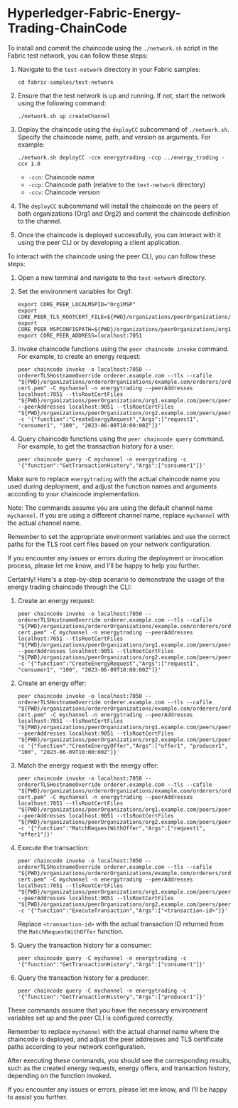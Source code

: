 # Hyperledger-Fabric-Energy-Trading-ChainCode

To install and commit the chaincode using the `./network.sh` script in the Fabric test network, you can follow these steps:

1. Navigate to the `test-network` directory in your Fabric samples:
   ```
   cd fabric-samples/test-network
   ```

2. Ensure that the test network is up and running. If not, start the network using the following command:
   ```
   ./network.sh up createChannel
   ```

3. Deploy the chaincode using the `deployCC` subcommand of `./network.sh`. Specify the chaincode name, path, and version as arguments. For example:
   ```
   ./network.sh deployCC -ccn energytrading -ccp ../energy_trading -ccv 1.0
   ```
   - `-ccn`: Chaincode name
   - `-ccp`: Chaincode path (relative to the `test-network` directory)
   - `-ccv`: Chaincode version

4. The `deployCC` subcommand will install the chaincode on the peers of both organizations (Org1 and Org2) and commit the chaincode definition to the channel.

5. Once the chaincode is deployed successfully, you can interact with it using the peer CLI or by developing a client application.

To interact with the chaincode using the peer CLI, you can follow these steps:

1. Open a new terminal and navigate to the `test-network` directory.

2. Set the environment variables for Org1:
   ```
   export CORE_PEER_LOCALMSPID="Org1MSP"
   export CORE_PEER_TLS_ROOTCERT_FILE=${PWD}/organizations/peerOrganizations/org1.example.com/peers/peer0.org1.example.com/tls/ca.crt
   export CORE_PEER_MSPCONFIGPATH=${PWD}/organizations/peerOrganizations/org1.example.com/users/Admin@org1.example.com/msp
   export CORE_PEER_ADDRESS=localhost:7051
   ```

3. Invoke chaincode functions using the `peer chaincode invoke` command. For example, to create an energy request:
   ```
   peer chaincode invoke -o localhost:7050 --ordererTLSHostnameOverride orderer.example.com --tls --cafile "${PWD}/organizations/ordererOrganizations/example.com/orderers/orderer.example.com/msp/tlscacerts/tlsca.example.com-cert.pem" -C mychannel -n energytrading --peerAddresses localhost:7051 --tlsRootCertFiles "${PWD}/organizations/peerOrganizations/org1.example.com/peers/peer0.org1.example.com/tls/ca.crt" --peerAddresses localhost:9051 --tlsRootCertFiles "${PWD}/organizations/peerOrganizations/org2.example.com/peers/peer0.org2.example.com/tls/ca.crt" -c '{"function":"CreateEnergyRequest","Args":["request1", "consumer1", "100", "2023-06-09T10:00:00Z"]}'
   ```

4. Query chaincode functions using the `peer chaincode query` command. For example, to get the transaction history for a user:
   ```
   peer chaincode query -C mychannel -n energytrading -c '{"function":"GetTransactionHistory","Args":["consumer1"]}'
   ```

Make sure to replace `energytrading` with the actual chaincode name you used during deployment, and adjust the function names and arguments according to your chaincode implementation.

Note: The commands assume you are using the default channel name `mychannel`. If you are using a different channel name, replace `mychannel` with the actual channel name.

Remember to set the appropriate environment variables and use the correct paths for the TLS root cert files based on your network configuration.

If you encounter any issues or errors during the deployment or invocation process, please let me know, and I'll be happy to help you further.

Certainly! Here's a step-by-step scenario to demonstrate the usage of the energy trading chaincode through the CLI:

1. Create an energy request:
   ```
   peer chaincode invoke -o localhost:7050 --ordererTLSHostnameOverride orderer.example.com --tls --cafile "${PWD}/organizations/ordererOrganizations/example.com/orderers/orderer.example.com/msp/tlscacerts/tlsca.example.com-cert.pem" -C mychannel -n energytrading --peerAddresses localhost:7051 --tlsRootCertFiles "${PWD}/organizations/peerOrganizations/org1.example.com/peers/peer0.org1.example.com/tls/ca.crt" --peerAddresses localhost:9051 --tlsRootCertFiles "${PWD}/organizations/peerOrganizations/org2.example.com/peers/peer0.org2.example.com/tls/ca.crt" -c '{"function":"CreateEnergyRequest","Args":["request1", "consumer1", "100", "2023-06-09T10:00:00Z"]}'
   ```

2. Create an energy offer:
   ```
   peer chaincode invoke -o localhost:7050 --ordererTLSHostnameOverride orderer.example.com --tls --cafile "${PWD}/organizations/ordererOrganizations/example.com/orderers/orderer.example.com/msp/tlscacerts/tlsca.example.com-cert.pem" -C mychannel -n energytrading --peerAddresses localhost:7051 --tlsRootCertFiles "${PWD}/organizations/peerOrganizations/org1.example.com/peers/peer0.org1.example.com/tls/ca.crt" --peerAddresses localhost:9051 --tlsRootCertFiles "${PWD}/organizations/peerOrganizations/org2.example.com/peers/peer0.org2.example.com/tls/ca.crt" -c '{"function":"CreateEnergyOffer","Args":["offer1", "producer1", "100", "2023-06-09T10:00:00Z"]}'
   ```

3. Match the energy request with the energy offer:
   ```
   peer chaincode invoke -o localhost:7050 --ordererTLSHostnameOverride orderer.example.com --tls --cafile "${PWD}/organizations/ordererOrganizations/example.com/orderers/orderer.example.com/msp/tlscacerts/tlsca.example.com-cert.pem" -C mychannel -n energytrading --peerAddresses localhost:7051 --tlsRootCertFiles "${PWD}/organizations/peerOrganizations/org1.example.com/peers/peer0.org1.example.com/tls/ca.crt" --peerAddresses localhost:9051 --tlsRootCertFiles "${PWD}/organizations/peerOrganizations/org2.example.com/peers/peer0.org2.example.com/tls/ca.crt" -c '{"function":"MatchRequestWithOffer","Args":["request1", "offer1"]}'
   ```

4. Execute the transaction:
   ```
   peer chaincode invoke -o localhost:7050 --ordererTLSHostnameOverride orderer.example.com --tls --cafile "${PWD}/organizations/ordererOrganizations/example.com/orderers/orderer.example.com/msp/tlscacerts/tlsca.example.com-cert.pem" -C mychannel -n energytrading --peerAddresses localhost:7051 --tlsRootCertFiles "${PWD}/organizations/peerOrganizations/org1.example.com/peers/peer0.org1.example.com/tls/ca.crt" --peerAddresses localhost:9051 --tlsRootCertFiles "${PWD}/organizations/peerOrganizations/org2.example.com/peers/peer0.org2.example.com/tls/ca.crt" -c '{"function":"ExecuteTransaction","Args":["<transaction-id>"]}'
   ```
   Replace `<transaction-id>` with the actual transaction ID returned from the `MatchRequestWithOffer` function.

5. Query the transaction history for a consumer:
   ```
   peer chaincode query -C mychannel -n energytrading -c '{"function":"GetTransactionHistory","Args":["consumer1"]}'
   ```

6. Query the transaction history for a producer:
   ```
   peer chaincode query -C mychannel -n energytrading -c '{"function":"GetTransactionHistory","Args":["producer1"]}'
   ```

These commands assume that you have the necessary environment variables set up and the peer CLI is configured correctly.

Remember to replace `mychannel` with the actual channel name where the chaincode is deployed, and adjust the peer addresses and TLS certificate paths according to your network configuration.

After executing these commands, you should see the corresponding results, such as the created energy requests, energy offers, and transaction history, depending on the function invoked.

If you encounter any issues or errors, please let me know, and I'll be happy to assist you further.
